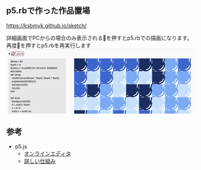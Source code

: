 ## p5.rbで作った作品置場

https://ksbmyk.github.io/sketch/

詳細画面でPCからの場合のみ表示される🔄を押すとp5.rbでの描画になります。再度🔄を押すとp5.rbを再実行します
<img src="public/sketch.png">

## 参考
- p5.js
  - [オンラインエディタ](https://p5rb.ongaeshi.me/editor/)
  - [詳しい仕組み](https://ongaeshi.hatenablog.com/entry/2023/03/10/021113)